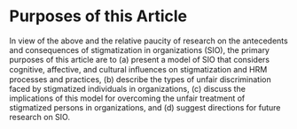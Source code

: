 # Purposes of this Article

In view of the above and the relative paucity of research on the antecedents and consequences of stigmatization in organizations (SIO), the primary purposes of this article are to (a) present a model of SIO that considers cognitive, affective, and cultural inﬂuences on stigmatization and HRM processes and practices, (b) describe the types of unfair discrimination faced by stigmatized individuals in organizations, (c) discuss the implications of this model for overcoming the unfair treatment of stigmatized persons in organizations, and (d) suggest directions for future research on SIO.